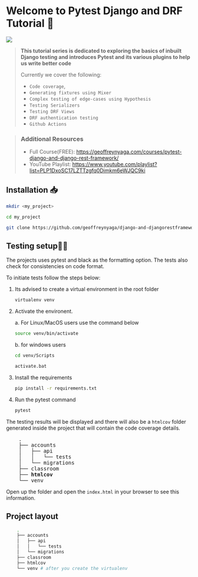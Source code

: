 # Welcome to Pytest Django and DRF Tutorial 🦄

![](https://github.com/geoffreynyaga/django-and-djangorestframework-pytest-tutorial/workflows/Pytest%20CI/badge.svg)

> <b> This tutorial series is dedicated to exploring the basics of inbuilt Django testing and introduces
> Pytest and its various plugins to help us write better code</b>
>
> Currently we cover the following:
>
> - `Code coverage`,
> - `Generating fixtures using Mixer`
> - `Complex testing of edge-cases using Hypothesis`
> - `Testing Serializers`
> - `Testing DRF Views`
> - `DRF authentication testing`
> - `Github Actions`

> ### Additional Resources
>
> - Full Course(FREE): https://geoffreynyaga.com/courses/pytest-django-and-django-rest-framework/
> - YouTube Playlist: https://www.youtube.com/playlist?list=PLP1DxoSC17LZTTzgfq0Dimkm6eWJQC9ki

## Installation 📥

```bash
mkdir <my_project>

cd my_project

git clone https://github.com/geoffreynyaga/django-and-djangorestframework-pytest-tutorial.git .
```

## Testing setup🧪🧪

The projects uses pytest and black as the formatting option. The tests also check for consistencies on code format.

To initiate tests follow the steps below:

1.  Its advised to create a virtual environment in the root folder

    ```bash
    virtualenv venv
    ```

2.  Activate the environent.

    a. For Linux/MacOS users use the command below

    ```bash
    source venv/bin/activate
    ```

    b. for windows users

    ```bash
    cd venv/Scripts

    activate.bat
    ```

3.  Install the requirements

    ```bash
    pip install -r requirements.txt
    ```

4.  Run the pytest command

    ```bash
    pytest
    ```

The testing results will be displayed and there will also be a `htmlcov` folder generated inside the project that will contain the code coverage details.

<pre>
    .
    ├── accounts
    │   ├── api
    │   │   └── tests
    │   └── migrations
    ├── classroom
    ├── <b>htmlcov</b>
    └── venv
</pre>

Open up the folder and open the `index.html` in your browser to see this information.

## Project layout

```bash
    .
    ├── accounts
    │   ├── api
    │   │   └── tests
    │   └── migrations
    ├── classroom
    ├── htmlcov
    └── venv # after you create the virtualenv
```
